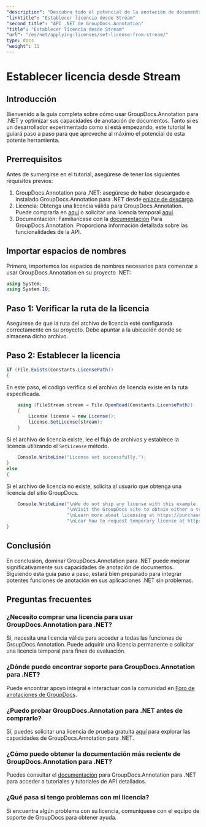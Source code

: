 ```yaml
---
"description": "Descubra todo el potencial de la anotación de documentos en .NET con GroupDocs.Annotation. Siga nuestra guía paso a paso para una integración perfecta."
"linktitle": "Establecer licencia desde Stream"
"second_title": "API .NET de GroupDocs.Annotation"
"title": "Establecer licencia desde Stream"
"url": "/es/net/applying-licenses/set-license-from-stream/"
type: docs
"weight": 11
---
```


# Establecer licencia desde Stream

## Introducción
Bienvenido a la guía completa sobre cómo usar GroupDocs.Annotation para .NET y optimizar sus capacidades de anotación de documentos. Tanto si es un desarrollador experimentado como si está empezando, este tutorial le guiará paso a paso para que aproveche al máximo el potencial de esta potente herramienta.
## Prerrequisitos
Antes de sumergirse en el tutorial, asegúrese de tener los siguientes requisitos previos:
1. GroupDocs.Annotation para .NET: asegúrese de haber descargado e instalado GroupDocs.Annotation para .NET desde [enlace de descarga](https://releases.groupdocs.com/annotation/net/).
2. Licencia: Obtenga una licencia válida para GroupDocs.Annotation. Puede comprarla en [aquí](https://purchase.groupdocs.com/buy) o solicitar una licencia temporal [aquí](https://purchase.groupdocs.com/temporary-license/).
3. Documentación: Familiarícese con la [documentación](https://tutorials.groupdocs.com/annotation/net/) Para GroupDocs.Annotation. Proporciona información detallada sobre las funcionalidades de la API.

## Importar espacios de nombres
Primero, importemos los espacios de nombres necesarios para comenzar a usar GroupDocs.Annotation en su proyecto .NET:
```csharp
using System;
using System.IO;
```

## Paso 1: Verificar la ruta de la licencia
Asegúrese de que la ruta del archivo de licencia esté configurada correctamente en su proyecto. Debe apuntar a la ubicación donde se almacena dicho archivo.
## Paso 2: Establecer la licencia
```csharp
if (File.Exists(Constants.LicensePath))
{
```
En este paso, el código verifica si el archivo de licencia existe en la ruta especificada.
```csharp
    using (FileStream stream = File.OpenRead(Constants.LicensePath))
    {
        License license = new License();
        license.SetLicense(stream);
    }
```
Si el archivo de licencia existe, lee el flujo de archivos y establece la licencia utilizando el `SetLicense` método.
```csharp
    Console.WriteLine("License set successfully.");
}
else
{
```
Si el archivo de licencia no existe, solicita al usuario que obtenga una licencia del sitio GroupDocs.
```csharp
    Console.WriteLine("\nWe do not ship any license with this example. " +
                      "\nVisit the GroupDocs site to obtain either a temporary or permanent license. " +
                      "\nLearn more about licensing at https://purchase.groupdocs.com/faqs/licensing. " +
                      "\nLear how to request temporary license at https://purchase.groupdocs.com/licencia-temporal.");
}
```

## Conclusión
En conclusión, dominar GroupDocs.Annotation para .NET puede mejorar significativamente sus capacidades de anotación de documentos. Siguiendo esta guía paso a paso, estará bien preparado para integrar potentes funciones de anotación en sus aplicaciones .NET sin problemas.
## Preguntas frecuentes
### ¿Necesito comprar una licencia para usar GroupDocs.Annotation para .NET?
Sí, necesita una licencia válida para acceder a todas las funciones de GroupDocs.Annotation. Puede adquirir una licencia permanente o solicitar una licencia temporal para fines de evaluación.
### ¿Dónde puedo encontrar soporte para GroupDocs.Annotation para .NET?
Puede encontrar apoyo integral e interactuar con la comunidad en [Foro de anotaciones de GroupDocs](https://forum.groupdocs.com/c/annotation/10).
### ¿Puedo probar GroupDocs.Annotation para .NET antes de comprarlo?
Sí, puedes solicitar una licencia de prueba gratuita [aquí](https://releases.groupdocs.com/) para explorar las capacidades de GroupDocs.Annotation para .NET.
### ¿Cómo puedo obtener la documentación más reciente de GroupDocs.Annotation para .NET?
Puedes consultar el [documentación](https://tutorials.groupdocs.com/annotation/net/) para GroupDocs.Annotation para .NET para acceder a tutoriales y tutoriales de API detallados.
### ¿Qué pasa si tengo problemas con mi licencia?
Si encuentra algún problema con su licencia, comuníquese con el equipo de soporte de GroupDocs para obtener ayuda.